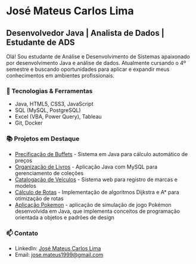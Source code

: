 # José Mateus Carlos Lima

## Desenvolvedor Java | Analista de Dados | Estudante de ADS

Olá! Sou estudante de Análise e Desenvolvimento de Sistemas apaixonado por desenvolvimento Java e análise de dados.
Atualmente cursando o 4º semestre e buscando oportunidades para aplicar e expandir meus conhecimentos em ambientes profissionais.

### 🔧 Tecnologias & Ferramentas
- Java, HTML5, CSS3, JavaScript
- SQL (MySQL, PostgreSQL)
- Excel (VBA, Power Query), Tableau
- Git, Docker

### 📚 Projetos em Destaque
- [Precificação de Buffets]((https://github.com/Crimsonspf/Buffest)) - Sistema em Java para cálculo automático de preços
- [Organização de Livros]((https://github.com/Crimsonspf/Estande-Virtual)) - Aplicação Java com MySQL para gerenciamento de coleções
- [Catalogação de Veículos]((https://github.com/Crimsonspf/Projeto-Catalogo-Veicular)) - Sistema web para registro de marcas e modelos
- [Cálculo de Rotas](https://github.com/Crimsonspf/Tour-d-Europe) - Implementação de algoritmos Dijkstra e A* para otimização de rotas
- [Aplicação Pokemon](https://github.com/Crimsonspf/Jogo-Pokemon) - aplicação de simulação de jogo Pokémon desenvolvida em Java, que implementa conceitos de programação orientada a objetos e padrões de design

### 📫 Contato
- LinkedIn: [José Mateus Carlos Lima](www.linkedin.com/in/josé-mateus-lima-05b519300)
- Email: jose.mateus1999@gmail.com
